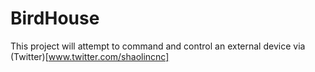 # BirdHouse
This project will attempt to command and control an external device via (Twitter)[www.twitter.com/shaolincnc]
